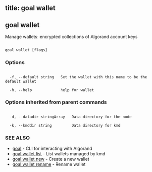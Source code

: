 title: goal wallet
---
## goal wallet



Manage wallets: encrypted collections of Algorand account keys



```

goal wallet [flags]

```



### Options



```

  -f, --default string   Set the wallet with this name to be the default wallet

  -h, --help             help for wallet

```



### Options inherited from parent commands



```

  -d, --datadir stringArray   Data directory for the node

  -k, --kmddir string         Data directory for kmd

```



### SEE ALSO



* [goal](../../../goal/goal/)	 - CLI for interacting with Algorand
* [goal wallet list](../list/)	 - List wallets managed by kmd
* [goal wallet new](../new/)	 - Create a new wallet
* [goal wallet rename](../rename/)	 - Rename wallet



